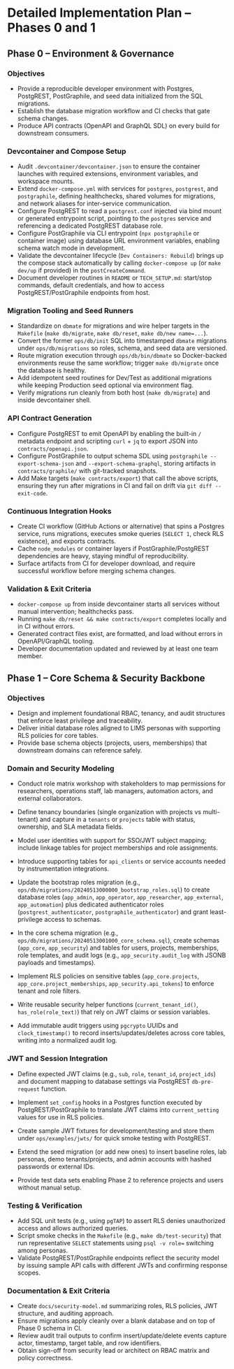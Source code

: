 # Detailed Implementation Plan – Phases 0 and 1

## Phase 0 – Environment & Governance

### Objectives
- Provide a reproducible developer environment with Postgres, PostgREST, PostGraphile, and seed data initialized from the SQL migrations.
- Establish the database migration workflow and CI checks that gate schema changes.
- Produce API contracts (OpenAPI and GraphQL SDL) on every build for downstream consumers.

### Devcontainer and Compose Setup
- Audit `.devcontainer/devcontainer.json` to ensure the container launches with required extensions, environment variables, and workspace mounts.
- Extend `docker-compose.yml` with services for `postgres`, `postgrest`, and `postgraphile`, defining healthchecks, shared volumes for migrations, and network aliases for inter-service communication.
- Configure PostgREST to read a `postgrest.conf` injected via bind mount or generated entrypoint script, pointing to the `postgres` service and referencing a dedicated PostgREST database role.
- Configure PostGraphile via CLI entrypoint (`npx postgraphile` or container image) using database URL environment variables, enabling schema watch mode in development.
- Validate the devcontainer lifecycle (`Dev Containers: Rebuild`) brings up the compose stack automatically by calling `docker-compose up` (or `make dev/up` if provided) in the `postCreateCommand`.
- Document developer routines in `README` or `TECH_SETUP.md`: start/stop commands, default credentials, and how to access PostgREST/PostGraphile endpoints from host.

### Migration Tooling and Seed Runners
- Standardize on `dbmate` for migrations and wire helper targets in the `Makefile` (`make db/migrate`, `make db/reset`, `make db/new name=...`).
- Convert the former `ops/db/init` SQL into timestamped `dbmate` migrations under `ops/db/migrations` so roles, schema, and seed data are versioned.
- Route migration execution through `ops/db/bin/dbmate` so Docker-backed environments reuse the same workflow; trigger `make db/migrate` once the database is healthy.
- Add idempotent seed routines for Dev/Test as additional migrations while keeping Production seed optional via environment flag.
- Verify migrations run cleanly from both host (`make db/migrate`) and inside devcontainer shell.

### API Contract Generation
- Configure PostgREST to emit OpenAPI by enabling the built-in `/` metadata endpoint and scripting `curl` + `jq` to export JSON into `contracts/openapi.json`.
- Configure PostGraphile to output schema SDL using `postgraphile --export-schema-json` and `--export-schema-graphql`, storing artifacts in `contracts/graphile/` with git-tracked snapshots.
- Add Make targets (`make contracts/export`) that call the above scripts, ensuring they run after migrations in CI and fail on drift via `git diff --exit-code`.

### Continuous Integration Hooks
- Create CI workflow (GitHub Actions or alternative) that spins a Postgres service, runs migrations, executes smoke queries (`SELECT 1`, check RLS existence), and exports contracts.
- Cache `node_modules` or container layers if PostGraphile/PostgREST dependencies are heavy, staying mindful of reproducibility.
- Surface artifacts from CI for developer download, and require successful workflow before merging schema changes.

### Validation & Exit Criteria
- `docker-compose up` from inside devcontainer starts all services without manual intervention; healthchecks pass.
- Running `make db/reset && make contracts/export` completes locally and in CI without errors.
- Generated contract files exist, are formatted, and load without errors in OpenAPI/GraphQL tooling.
- Developer documentation updated and reviewed by at least one team member.

## Phase 1 – Core Schema & Security Backbone

### Objectives
- Design and implement foundational RBAC, tenancy, and audit structures that enforce least privilege and traceability.
- Deliver initial database roles aligned to LIMS personas with supporting RLS policies for core tables.
- Provide base schema objects (projects, users, memberships) that downstream domains can reference safely.

### Domain and Security Modeling
- Conduct role matrix workshop with stakeholders to map permissions for researchers, operations staff, lab managers, automation actors, and external collaborators.
- Define tenancy boundaries (single organization with projects vs multi-tenant) and capture in a `tenants` or `projects` table with status, ownership, and SLA metadata fields.
- Model user identities with support for SSO/JWT subject mapping; include linkage tables for project memberships and role assignments.
- Introduce supporting tables for `api_clients` or service accounts needed by instrumentation integrations.

- Update the bootstrap roles migration (e.g., `ops/db/migrations/20240513000000_bootstrap_roles.sql`) to create database roles (`app_admin`, `app_operator`, `app_researcher`, `app_external`, `app_automation`) plus dedicated authenticator roles (`postgrest_authenticator`, `postgraphile_authenticator`) and grant least-privilege access to schemas.
- In the core schema migration (e.g., `ops/db/migrations/20240513001000_core_schema.sql`), create schemas (`app_core`, `app_security`) and tables for users, projects, memberships, role templates, and audit logs (e.g., `app_security.audit_log` with JSONB payloads and timestamps).
- Implement RLS policies on sensitive tables (`app_core.projects`, `app_core.project_memberships`, `app_security.api_tokens`) to enforce tenant and role filters.
- Write reusable security helper functions (`current_tenant_id()`, `has_role(role_text)`) that rely on JWT claims or session variables.
- Add immutable audit triggers using `pgcrypto` UUIDs and `clock_timestamp()` to record inserts/updates/deletes across core tables, writing into a normalized audit log.

### JWT and Session Integration
- Define expected JWT claims (e.g., `sub`, `role`, `tenant_id`, `project_ids`) and document mapping to database settings via PostgREST `db-pre-request` function.
- Implement `set_config` hooks in a Postgres function executed by PostgREST/PostGraphile to translate JWT claims into `current_setting` values for use in RLS policies.
- Create sample JWT fixtures for development/testing and store them under `ops/examples/jwts/` for quick smoke testing with PostgREST.

- Extend the seed migration (or add new ones) to insert baseline roles, lab personas, demo tenants/projects, and admin accounts with hashed passwords or external IDs.
- Provide test data sets enabling Phase 2 to reference projects and users without manual setup.

### Testing & Verification
- Add SQL unit tests (e.g., using `pgTAP`) to assert RLS denies unauthorized access and allows authorized queries.
- Script smoke checks in the `Makefile` (e.g., `make db/test-security`) that run representative `SELECT` statements using `psql -v role=` switching among personas.
- Validate PostgREST/PostGraphile endpoints reflect the security model by issuing sample API calls with different JWTs and confirming response scopes.

### Documentation & Exit Criteria
- Create `docs/security-model.md` summarizing roles, RLS policies, JWT structure, and auditing approach.
- Ensure migrations apply cleanly over a blank database and on top of Phase 0 schema in CI.
- Review audit trail outputs to confirm insert/update/delete events capture actor, timestamp, target table, and row identifiers.
- Obtain sign-off from security lead or architect on RBAC matrix and policy correctness.
